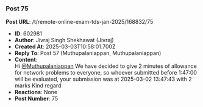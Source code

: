 ### Post 75
**Post URL**: /t/remote-online-exam-tds-jan-2025/168832/75
- **ID**: 602981
- **Author**: Jivraj Singh Shekhawat (Jivraj)
- **Created At**: 2025-03-03T10:58:01.700Z
- **Reply To**: Post 57 (Muthupalaniappan, Muthupalaniappan)
- **Content**:  
  Hi <a class="mention" href="/u/muthupalaniappan">@Muthupalaniappan</a>
We have decided to give 2 minutes of allowance for network problems to everyone, so whoever submitted before 1:47:00 will be evaluated, your submission was at 2025-03-02 13:47:43 with 2 marks
Kind regard
- **Reactions**: None
- **Post Number**: 75

